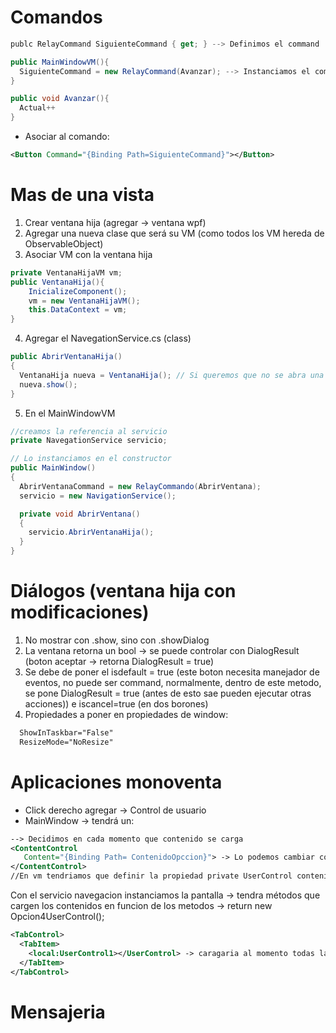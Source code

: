 # Comandos

```cs
publc RelayCommand SiguienteCommand { get; } --> Definimos el command

public MainWindowVM(){
  SiguienteCommand = new RelayCommand(Avanzar); --> Instanciamos el command con el metodo que ejecuta
}

public void Avanzar(){
  Actual++
}
```
- Asociar al comando:
```xml
<Button Command="{Binding Path=SiguienteCommand}"></Button>
```

# Mas de una vista
1. Crear ventana hija (agregar -> ventana wpf)
2. Agregar una nueva clase que será su VM (como todos los VM hereda de ObservableObject)
3. Asociar VM con la ventana hija
```cs
private VentanaHijaVM vm;
public VentanaHija(){
    InicializeComponent();
    vm = new VentanaHijaVM();
    this.DataContext = vm;
}
```
4. Agregar el NavegationService.cs (class)
```cs
public AbrirVentanaHija()
{
  VentanaHija nueva = VentanaHija(); // Si queremos que no se abra una ventana cada vez, tendriamos que crear esta ventana como un campo de la clase
  nueva.show();
}
```
5. En el MainWindowVM
```cs
//creamos la referencia al servicio
private NavegationService servicio;

// Lo instanciamos en el constructor
public MainWindow()
{
  AbrirVentanaCommand = new RelayCommando(AbrirVentana);
  servicio = new NavigationService();

  private void AbrirVentana()
  {
    servicio.AbrirVentanaHija();
  }
}
```
# Diálogos (ventana hija con modificaciones)
1. No mostrar con .show, sino con .showDialog
2. La ventana retorna un bool -> se puede controlar con DialogResult (boton aceptar -> retorna DialogResult = true)
3. Se debe de poner el isdefault = true (este boton necesita manejador de eventos, no puede ser command, normalmente, dentro de este metodo, se pone DialogResult = true (antes de esto sae pueden ejecutar otras acciones)) e iscancel=true (en dos borones)
4. Propiedades a poner en propiedades de window:
```xml
  ShowInTaskbar="False"
  ResizeMode="NoResize"
```

# Aplicaciones monoventa
- Click derecho agregar -> Control de usuario
- MainWindow -> tendrá un:
 ```xml
--> Decidimos en cada momento que contenido se carga
<ContentControl
	Content="{Binding Path= ContenidoOpccion}"> -> Lo podemos cambiar con un boton con un command por ejemplo
 </ContentControl>
//En vm tendriamos que definir la propiedad private UserControl contenidoVista;
 ```
 Con el servicio navegacion instanciamos la pantalla -> tendra métodos que cargen los contenidos en funcion de los metodos -> return new Opcion4UserControl();
 
  ```xml
 <TabControl>
	<TabItem>
	  <local:UserControl1></UserControl> -> caragaria al momento todas las vistas  
	</TabItem>
 </TabControl>
 ```

# Mensajeria



























